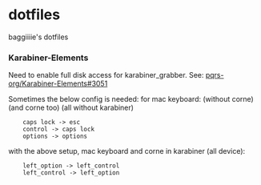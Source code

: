 # dotfiles

baggiiiie's dotfiles

### Karabiner-Elements

Need to enable full disk access for karabiner_grabber. See: [pqrs-org/Karabiner-Elements#3051](https://github.com/pqrs-org/Karabiner-Elements/issues/3051)

Sometimes the below config is needed:
  for mac keyboard: (without corne) (and corne too) (all without karabiner)

```plaintext
    caps lock -> esc
    control -> caps lock
    options -> options
```

  with the above setup, mac keyboard and corne in karabiner (all device):

```plaintext
    left_option -> left_control
    left_control -> left_option
```
